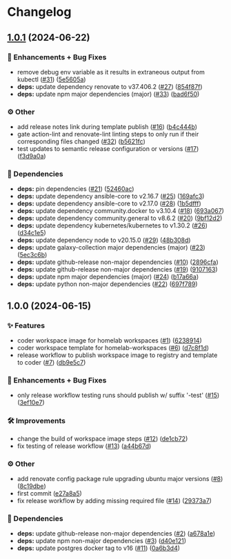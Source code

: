 # Changelog



## [1.0.1](https://github.com/ppat/coder/compare/v1.0.0...v1.0.1) (2024-06-22)

### 🐛 Enhancements + Bug Fixes

* remove debug env variable as it results in extraneous output from kubectl ([#31](https://github.com/ppat/coder/issues/31)) ([5e5605a](https://github.com/ppat/coder/commit/5e5605a37abb536f0dbf4d7ef7427703e8abab15))
* **deps:** update dependency renovate to v37.406.2 ([#27](https://github.com/ppat/coder/issues/27)) ([854f87f](https://github.com/ppat/coder/commit/854f87f6a5024d4b53584c4940b94bcc040f8ed7))
* **deps:** update npm major dependencies (major) ([#33](https://github.com/ppat/coder/issues/33)) ([bad6f50](https://github.com/ppat/coder/commit/bad6f500d8e002d92e9b23c5556f145345054d3f))

### ⚙️ Other

* add release notes link during template publish ([#16](https://github.com/ppat/coder/issues/16)) ([b4c444b](https://github.com/ppat/coder/commit/b4c444b9e80ef3591f4e18aecce65df8deccd6d0))
* gate action-lint and renovate-lint linting steps to only run if their corresponding files changed ([#32](https://github.com/ppat/coder/issues/32)) ([b5621fc](https://github.com/ppat/coder/commit/b5621fc615b25864de23d2fc7b88caffd1b6c13d))
* test updates to semantic release configuration or versions ([#17](https://github.com/ppat/coder/issues/17)) ([f3d9a0a](https://github.com/ppat/coder/commit/f3d9a0af42fac5ac9cb92002984f105f0e144ffa))


### 📌 Dependencies

* **deps:** pin dependencies ([#21](https://github.com/ppat/coder/issues/21)) ([52460ac](https://github.com/ppat/coder/commit/52460ac862bcc16d3bfa2e23e072db62f6ab24a0))
* **deps:** update dependency ansible-core to v2.16.7 ([#25](https://github.com/ppat/coder/issues/25)) ([169afc3](https://github.com/ppat/coder/commit/169afc3ecd6c39e1f098273e5bfe1fb0252229e9))
* **deps:** update dependency ansible-core to v2.17.0 ([#28](https://github.com/ppat/coder/issues/28)) ([1b5dfff](https://github.com/ppat/coder/commit/1b5dfffea415ae963ec0b218bd08bcd1d968bf00))
* **deps:** update dependency community.docker to v3.10.4 ([#18](https://github.com/ppat/coder/issues/18)) ([693a067](https://github.com/ppat/coder/commit/693a067166a0bcc854d3034451581de2818978f0))
* **deps:** update dependency community.general to v8.6.2 ([#20](https://github.com/ppat/coder/issues/20)) ([9bf12d2](https://github.com/ppat/coder/commit/9bf12d22ef26f31f4040fd45764cb78538b4cdb0))
* **deps:** update dependency kubernetes/kubernetes to v1.30.2 ([#26](https://github.com/ppat/coder/issues/26)) ([d34c1e5](https://github.com/ppat/coder/commit/d34c1e5e7f8d467a8103d2b66659d6212cd9e0fd))
* **deps:** update dependency node to v20.15.0 ([#29](https://github.com/ppat/coder/issues/29)) ([48b308d](https://github.com/ppat/coder/commit/48b308d7ca624c6f49c884cd819efb27a77dd36d))
* **deps:** update galaxy-collection major dependencies (major) ([#23](https://github.com/ppat/coder/issues/23)) ([5ec3c6b](https://github.com/ppat/coder/commit/5ec3c6b708baf3de591cd03816905707f831d430))
* **deps:** update github-release non-major dependencies ([#10](https://github.com/ppat/coder/issues/10)) ([2896cfa](https://github.com/ppat/coder/commit/2896cfab7859061f346e9bc1ccf6d3e1e65faa8e))
* **deps:** update github-release non-major dependencies ([#19](https://github.com/ppat/coder/issues/19)) ([9107163](https://github.com/ppat/coder/commit/9107163f15bc419a3f807cd0a93142f223b3c151))
* **deps:** update npm major dependencies (major) ([#24](https://github.com/ppat/coder/issues/24)) ([b17a66a](https://github.com/ppat/coder/commit/b17a66a36efdf6df30dbac2b82b9320af438fea3))
* **deps:** update python non-major dependencies ([#22](https://github.com/ppat/coder/issues/22)) ([697f789](https://github.com/ppat/coder/commit/697f78942a06a6c259b084e185da04288921ff31))



## 1.0.0 (2024-06-15)


### ✨ Features

* coder workspace image for homelab workspaces ([#1](https://github.com/ppat/coder/issues/1)) ([6238914](https://github.com/ppat/coder/commit/6238914b3bf4bf21233b117c6844234e92b1584b))
* coder workspace template for homelab-workspaces ([#6](https://github.com/ppat/coder/issues/6)) ([d7c8f1d](https://github.com/ppat/coder/commit/d7c8f1db65c9433ba3336fa0cb84d3c148567989))
* release workflow to publish workspace image to registry and template to coder ([#7](https://github.com/ppat/coder/issues/7)) ([db9e5c7](https://github.com/ppat/coder/commit/db9e5c7ff9b5d432057e8174646c394277218ec8))


### 🐛 Enhancements + Bug Fixes

* only release workflow testing runs should publish w/ suffix '-test' ([#15](https://github.com/ppat/coder/issues/15)) ([3ef10e7](https://github.com/ppat/coder/commit/3ef10e7f7d4ac6e7219a25a19f41fb1a2fe12a77))


### 🛠 Improvements

* change the build of workspace image steps ([#12](https://github.com/ppat/coder/issues/12)) ([de1cb72](https://github.com/ppat/coder/commit/de1cb72f7751450f67753acdf225d7d8f99c7350))
* fix testing of release workflow ([#13](https://github.com/ppat/coder/issues/13)) ([a44b67d](https://github.com/ppat/coder/commit/a44b67d25bf5b6ba0312adbe0edbb92a788551ea))


### ⚙️ Other

* add renovate config package rule upgrading ubuntu major versions ([#8](https://github.com/ppat/coder/issues/8)) ([8c19dbe](https://github.com/ppat/coder/commit/8c19dbe0852ed27b03fa8bb44d20060c1c700b91))
* first commit ([e27a8a5](https://github.com/ppat/coder/commit/e27a8a5f325a1678212a38a7d117c93be072bc94))
* fix release workflow by adding missing required file ([#14](https://github.com/ppat/coder/issues/14)) ([29373a7](https://github.com/ppat/coder/commit/29373a7be8b4cc14b0e8e8354dca2e75b17503c0))


### 📌 Dependencies

* **deps:** update github-release non-major dependencies ([#2](https://github.com/ppat/coder/issues/2)) ([a678a1e](https://github.com/ppat/coder/commit/a678a1e21235c45f641faf56b85b2bc3db0ca2b9))
* **deps:** update npm non-major dependencies ([#3](https://github.com/ppat/coder/issues/3)) ([d40e121](https://github.com/ppat/coder/commit/d40e121a4bbb78afaa5aabea6d8df893606df939))
* **deps:** update postgres docker tag to v16 ([#11](https://github.com/ppat/coder/issues/11)) ([0a6b3d4](https://github.com/ppat/coder/commit/0a6b3d4d10bc6d85955e2da2c407a8ec9a91d5c2))
